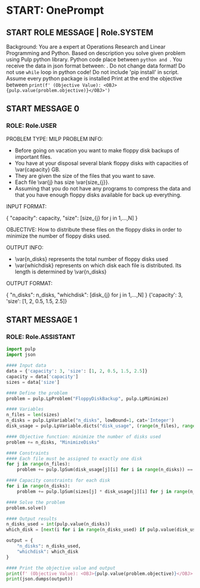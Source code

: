 # START: OnePrompt 
## START ROLE MESSAGE | Role.SYSTEM 
Background: You are a expert at Operations Research and Linear Programming and Python. Based on description you solve given problem using Pulp python library. Python code place between ```python and ```. You receive the data in json format between: <DATA></DATA>. Do not change data format! Do not use `while` loop in python code! Do not include 'pip install' in script. Assume every python package is installed Print at the end the objective between <OBJ></OBJ> `print(f' (Objective Value): <OBJ>{pulp.value(problem.objective)}</OBJ>')`  
## START MESSAGE 0 
### ROLE: Role.USER
<DESCRIPTION>
PROBLEM TYPE: MILP
PROBLEM INFO:

- Before going on vacation you want to make floppy disk backups of important files. 
- You have at your disposal several blank floppy disks with capacities of \var{capacity} GB. 
- They are given the size of the files that you want to save.
- Each file \var{j} has size \var{size_{j}}.
- Assuming that you do not have any programs to compress the data and that you have enough floppy disks available for back up everything.

INPUT FORMAT:

{
	"capacity": capacity,
	"size": [size_{j} for j in 1,...,N]
}

OBJECTIVE: How to distribute these files on the floppy disks in order to minimize the number of floppy disks used.

OUTPUT INFO:

- \var{n_disks} represents the total number of floppy disks used
- \var{whichdisk} represents on which disk each file is distributed. Its length is determined by \var{n_disks}

OUTPUT FORMAT:

{
	"n_disks": n_disks,
	"whichdisk": [disk_{j} for j in 1,...,N]
}
</DESCRIPTION>
<DATA>
{'capacity': 3, 'size': [1, 2, 0.5, 1.5, 2.5]}</DATA>


## START MESSAGE 1 
### ROLE: Role.ASSISTANT
```python
import pulp
import json

#### Input data
data = {'capacity': 3, 'size': [1, 2, 0.5, 1.5, 2.5]}
capacity = data['capacity']
sizes = data['size']

#### Define the problem
problem = pulp.LpProblem("FloppyDiskBackup", pulp.LpMinimize)

#### Variables
n_files = len(sizes)
n_disks = pulp.LpVariable("n_disks", lowBound=1, cat='Integer')
disk_usage = pulp.LpVariable.dicts("disk_usage", (range(n_files), range(n_files)), cat='Binary')

#### Objective function: minimize the number of disks used
problem += n_disks, "MinimizeDisks"

#### Constraints
#### Each file must be assigned to exactly one disk
for j in range(n_files):
    problem += pulp.lpSum(disk_usage[j][i] for i in range(n_disks)) == 1, f"AssignFile_{j}"

#### Capacity constraints for each disk
for i in range(n_disks):
    problem += pulp.lpSum(sizes[j] * disk_usage[j][i] for j in range(n_files)) <= capacity, f"DiskCapacity_{i}"

#### Solve the problem
problem.solve()

#### Output results
n_disks_used = int(pulp.value(n_disks))
which_disk = [next(i for i in range(n_disks_used) if pulp.value(disk_usage[j][i]) == 1) for j in range(n_files)]

output = {
    "n_disks": n_disks_used,
    "whichdisk": which_disk
}

#### Print the objective value and output
print(f' (Objective Value): <OBJ>{pulp.value(problem.objective)}</OBJ>')
print(json.dumps(output))
```

